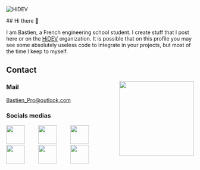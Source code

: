 ![HiDEV](https://hidev.fr/wp-content/uploads/2019/10/Logo1-1024x244.png)

<div>
## Hi there 👋

I am Bastien, a French engineering school student. I create stuff that I post here or on the [HiDEV](https://github.com/HiDEVTeam) organization.
It is possible that on this profile you may see some absolutely useless code to integrate in your projects, but most of the time I keep to myself.

## Contact
<img align="right" src="https://media.giphy.com/media/F0RAWnqgJ1f6IzXi9U/giphy.gif" width="200" height="200" />

### Mail
[Bastien_Pro@outlook.com](mailto:Bastien_Pro@outlook.com)

### Socials medias 

<div><p>
<img src="https://www.flaticon.com/svg/static/icons/svg/2111/2111499.svg" href="https://www.linkedin.com/in/bastien-dupont-a066561a3/" width="50" height="50" margin-right="10rm" style="margin-right: 20px;"/>
&nbsp;&nbsp;&nbsp;<img src="https://www.flaticon.com/svg/static/icons/svg/2111/2111463.svg" href="https://www.instagram.com/bastien.66/" width="50" height="50" style="margin-right: 20px;"/>
&nbsp;&nbsp;&nbsp;<img src="https://www.flaticon.com/svg/static/icons/svg/2111/2111748.svg" href="https://www.youtube.com/MrBastfoot" width="50" height="50" style="margin-right: 20px;"/>
&nbsp;&nbsp;&nbsp;<img src="https://www.flaticon.com/svg/static/icons/svg/2111/2111370.svg" href="https://discord.gg/pu5edue" width="50" height="50" style="margin-right: 20px;"/>
&nbsp;&nbsp;&nbsp;<img src="https://www.flaticon.com/svg/static/icons/svg/2111/2111668.svg" href="https://www.twitch.tv/astropal_" width="50" height="50" style="margin-right: 20px;"/>
&nbsp;&nbsp;&nbsp;<img src="https://www.flaticon.com/svg/static/icons/svg/2111/2111688.svg" href="https://www.twitch.tv/astropal_" width="50" height="50" style="margin-right: 5px;"/>
</p></div>
</div>

<!--
**Astropal/Astropal** is a ✨ _special_ ✨ repository because its `README.md` (this file) appears on your GitHub profile.

Here are some ideas to get you started:

- 🔭 I’m currently working on ...
- 🌱 I’m currently learning ...
- 👯 I’m looking to collaborate on ...
- 🤔 I’m looking for help with ...
- 💬 Ask me about ...
- 📫 How to reach me: ...
- 😄 Pronouns: ...
- ⚡ Fun fact: ...
-->
